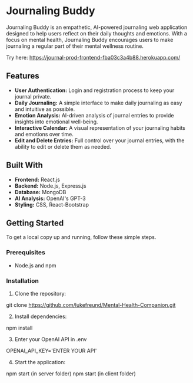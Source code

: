 # Journaling Buddy

Journaling Buddy is an empathetic, AI-powered journaling web application designed to help users reflect on their daily thoughts and emotions. With a focus on mental health, Journaling Buddy encourages users to make journaling a regular part of their mental wellness routine.

Try here: https://journal-prod-frontend-fba03c3a4b88.herokuapp.com/

## Features

- **User Authentication:** Login and registration process to keep your journal private.
- **Daily Journaling:** A simple interface to make daily journaling as easy and intuitive as possible.
- **Emotion Analysis:** AI-driven analysis of journal entries to provide insights into emotional well-being.
- **Interactive Calendar:** A visual representation of your journaling habits and emotions over time.
- **Edit and Delete Entries:** Full control over your journal entries, with the ability to edit or delete them as needed.

## Built With

- **Frontend:** React.js
- **Backend:** Node.js, Express.js
- **Database:** MongoDB
- **AI Analysis:** OpenAI's GPT-3
- **Styling:** CSS, React-Bootstrap

## Getting Started

To get a local copy up and running, follow these simple steps.

### Prerequisites

- Node.js and npm

### Installation

1. Clone the repository:

git clone https://github.com/lukefreund/Mental-Health-Companion.git

2. Install dependencies:

npm install

3. Enter your OpenAI API in .env

OPENAI_API_KEY='ENTER YOUR API'

4. Start the application:

npm start (in server folder)
npm start (in client folder)
